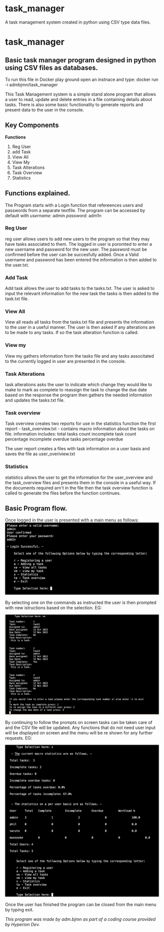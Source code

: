 # task_manager
A task management system created in python using CSV type data files.
# task_manager
## Basic task manager program designed in python using CSV files as databases.

To run this file in Docker play ground open an instnace and type:
  docker run -i admbjmn/task_manager
  
 
This Task Management system is a simple stand alone program that allows a user to read, update and delete entries in a file containing details about tasks.
There is also some basic functionality to generate reports and present data to the user in the console.

## __Key Components__

__Functions__
1. Reg User
2. add Task
3. View All
4. View My 
5. Task Alterations
6. Task Overview
7. Statistics

## Functions explained.

The Program starts with a Login function that refereences users and passwords from a separate textfile.
The program can be accessed by default with 
_username_: admin
_password_: adm1n
 
### Reg User
reg user allows users to add new users to the program so that they may have tasks associated to them.
The logged in user is poromted to enter a new username and password for the new user.
The password must be confirmed before the user can be succesfully added.
Once a Valid username and password has been entered the information is then added to the user.txt.


### Add Task
Add task allows the user to add tasks to the tasks.txt. The user is asked to input the relevant information for the new task
the tasks is then added to the task.txt file.


### View All
View all reads all tasks from the tasks.txt file and presents the information to the user 
in a useful manner. The user is then asked if any alterations are to be made to any tasks.
If so the task alteration function is called.


### View my
View my gathers information form the tasks file and any tasks associtated to the currently logged in user are presented in the console.


### Task Alterations
task alterations asks the user to indicate which change they would like to make
to mark as complete
to reassign the task
to change the due date
based on the response the program then gathers the needed information and updates the tasks.txt file.


### Task overview
Task overview creates two reports for use in the statistics function
the first report - task_overview.txt - contains macro information about the tasks on file.
information includes:
total tasks count
incomplete task count
percentage incomplete
overdue tasks
percentage overdue

The user report creates a files with task information on a user basis and saves the file as user_overiview.txt

### Statistics
statistics allows the user to get the information for the user_overview and the task_overview files and presents
them in the console in a useful way.
If the documents required arn't in the file then the task overview function is called to generate the files before the function continues.


## Basic Program flow.

Once logged in the user is presented with a main menu as follows:
![main menu](/images/main_menu.png)


By selecting one on the commands as instructed the user is then prompted with new istructions based on the selection.
EG:

![task_alterations](/images/task_alterations.png)


By continuing to follow the prompts on screen tasks can be taken care of and the CSV file will be updated.
Any functions that do not need user input will be displayed on screen and the menu will be re shown for 
any further requests.
EG:

![statistics](/images/statistics.png)


Once the user has finished the program can be closed from the main menu by typing exit.

_This program was made by adm.bjmn as part of a coding course provided by Hyperion Dev._
